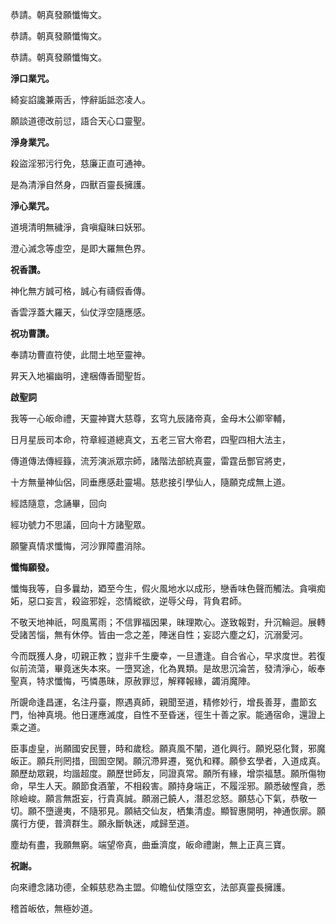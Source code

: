 恭請。朝真發願懺悔文。

恭請。朝真發願懺悔文。

恭請。朝真發願懺悔文。

**淨口業咒。**

綺妄諂讒兼兩舌，悖辭詬詆恣凌人。

願談道德改前愆，語合天心口靈聖。

**淨身業咒。**

殺盜淫邪污行免，慈廉正直可通神。

是為清淨自然身，四獸百靈長擁護。

**淨心業咒。**

道境清明無穢淨，貪嗔癡昧曰妖邪。

澄心滅念等虛空，是即大羅無色界。

**祝香讚。**

神化無方誠可格，誠心有禱假香傳。

香雲浮蓋大羅天，仙仗浮空隨應感。

**祝功曹讚。**

奉請功曹直符使，此間土地至靈神。

昇天入地褊幽明，達梱傳香聞聖哲。

**啟聖詞**

我等一心皈命禮，天靈神寶大慈尊，玄穹九辰諸帝真，金母木公卿宰輔，

日月星辰司本命，符章經道總真文，五老三官大帝君，四聖四相大法主，

傳道傳法傳經籙，流芳演派眾宗師，諸階法部統真靈，雷霆岳酆官將吏，

十方無量神仙侶，同垂應感赴靈場。慈悲接引學仙人，隨願克成無上道。

經誥隨意，念誦畢，回向

經功號力不思議，回向十方諸聖眾。

願鑒真情求懺悔，河沙罪障盡消除。

**懺悔願發。**

懺悔我等，自多曩劫，廼至今生，假火風地水以成形，戀香味色聲而觸法。貪嗔痴妬，惡口妄言，殺盜邪婬，恣情縱欲，逆辱父母，背負君師。

不敬天地神祇，呵風罵雨；不信罪福因果，昧理欺心。遂致報對，升沉輪迴。展轉受諸苦惱，無有休停。皆由一念之差，陣迷自性；妄認六塵之幻，沉溺愛河。

今而既獲人身，叨親正教；豈非千生慶幸，一旦遭逢。自合省心，早求度世。若復似前流蕩，畢竟迷失本來。一墮冥途，化為異類。是故思沉淪苦，發清淨心，皈奉聖真，特求懺悔，丐憐愚昧，原赦罪愆，解釋報緣，蠲消魔陣。

所覬命逢昌運，名注丹臺，際遇真師，親聞至道，精修妙行，增長善芽，盡節玄門，怡神真境。他日運應滅度，自性不至昏迷，徑生十善之家。能通宿命，還證上乘之道。

臣事虛皇，尚願國安民豐，時和歲稔。願真風不闡，道化興行。願兇惡化賢，邪魔皈正。願兵刑罔措，囹圄空閑。願沉滯昇遷，冤仇和釋。願參玄學者，入道成真。願歷劫眾親，均諧超度。願歷世師友，同證真常。願所有緣，增崇福慧。願所傷物命，早生人天。願節食酒葷，不相殺害。願持身端正，不履淫邪。願悉破慳貪，悉除嶮峻。願言無誑妄，行貴真誠。願溺己饒人，潛忍忿怒。願慈心下氣，恭敬一切。願不墮邊夷，不隨邪見。願結交仙友，栖集清虛。顯智惠開明，神通恢廓。願廣行方便，普濟群生。願永斷執迷，咸歸至道。

塵劫有盡，我願無窮。端望帝真，曲垂濟度，皈命禮謝，無上正真三寶。

**祝謝。**

向來禮念諸功德，全賴慈悲為主盟。仰瞻仙仗隱空玄，法部真靈長擁護。

稽首皈依，無極妙道。

